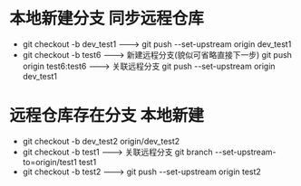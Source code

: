 # 本地新建分支 同步远程仓库
 - git checkout -b dev_test1  ---> git push --set-upstream origin dev_test1
 - git checkout -b test6 ---> 新建远程分支(貌似可省略直接下一步) git push origin test6:test6 ---> 关联远程分支 git push --set-upstream origin dev_test1 
# 远程仓库存在分支 本地新建
 - git checkout -b dev_test2 origin/dev_test2
 - git checkout -b test1  ---> 关联远程分支 git branch --set-upstream-to=origin/test1 test1
 - git checkout -b test2  ---> git push --set-upstream origin test2